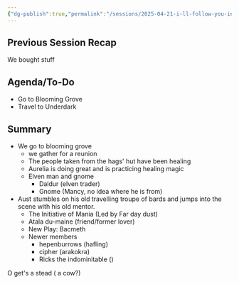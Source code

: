 ```yaml
---
{"dg-publish":true,"permalink":"/sessions/2025-04-21-i-ll-follow-you-into-the-dark/"}
---
```


## Previous Session Recap
We bought stuff
## Agenda/To-Do
- Go to Blooming Grove
- Travel to Underdark
## Summary
- We go to blooming grove
	- we gather for a reunion
	- The people taken from the hags' hut have been healing
	- Aurelia is doing great and is practicing healing magic
	- Elven man and gnome
		- Daldur (elven trader)
		- Gnome (Mancy, no idea where he is from)
- Aust stumbles on his old travelling troupe of bards and jumps into the scene with his old mentor.
	- The Initiative of Mania (Led by Far day dust)
	- Atala du-maine (friend/former lover)
	- New Play: Bacmeth
	- Newer members
		- hepenburrows (hafling)
		- cipher (arakokra)
		- Ricks the indominitable ()

O get's a stead ( a cow?)